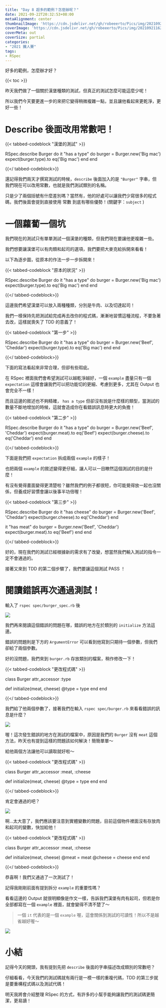 ```yaml
---
title: "Day 8 超多的範例？怎麼辦呢？"
date: 2021-09-22T20:32:53+08:00
metaAlignment: center
thumbnailImage: 'https://cdn.jsdelivr.net/gh/robeeerto/Pics/img/202109211620030.png'
coverImage: 'https://cdn.jsdelivr.net/gh/robeeerto/Pics/img/202109211620030.png' 
coverMeta: out
coverSize: partial
categories:
- "2021 鐵人賽"
tags:
- RSpec
---
```


好多的範例，怎麼辦才好？
<!--more-->
{{< toc >}}

昨天我們做了一個關於漢堡種類的測試，但真正的測試怎麼可能這麼少呢！

所以我們今天要更進一步的來把它變得稍微複雜一點，並且讓他看起來更乾淨，更好一些！

# Describe 後面改用常數吧！

{{< tabbed-codeblock "漢堡的測試" >}}
<!-- tab ruby -->
RSpec.describe Burger do
  it "has a type" do
    burger = Burger.new('Big mac')
    expect(burger.type).to eq('Big mac')
  end
end
<!-- endtab -->
{{</ tabbed-codeblock>}}

還記得我們兩天才撰寫測試的時候，`describe` 後面加入的是 `"Burger"` 字串，但我們現在可以改用常數，也就是我們測試類別的名稱。

只是少了兩個括號有什麼差別嗎？當然有，他的好處可以讓我們少寫很多的程式碼，我們後面會提到直接使用 常數 到底有哪些優勢！(關鍵字：`subject` )


# 一個蘿蔔一個坑

我們現在的測試只有單單測試一個漢堡的種類，但我們現在要讓他更複雜一些。

我們想要讓漢堡可以有肉類和起司的選項，我們要把大麥克給拆開來看看！

以下為逐步圖，從原本的作法一步一步拆開來！

{{< tabbed-codeblock "原本的狀況" >}}
<!-- tab ruby -->
RSpec.describe Burger do
  it "has a type" do
    burger = Burger.new('Big mac')
    expect(burger.type).to eq('Big mac')
  end
end
<!-- endtab -->
{{</ tabbed-codeblock>}}

這邊我們希望漢堡可以放入兩種種類，分別是牛肉、以及切達起司！

我們一樣保持先把測試給完成再去改你的程式碼，漸漸地習慣這種流程，不要急著去改，這樣就喪失了 TDD 的意義了！

{{< tabbed-codeblock "第一步" >}}
<!-- tab ruby -->
RSpec.describe Burger do
  it "has a type" do
    burger = Burger.new('Beef', 'Cheddar')
    expect(burger.type).to eq('Big mac')
  end
end
<!-- endtab -->
{{</ tabbed-codeblock>}}

下面的寫法看起來非常合理，但卻有些瑕疵。

在 RSpec 裡面我們會希望測試可以越乾淨越好，一個 `example` 盡量只有一個 `expectation` 這樣會讓我們可以把功能切的更細、考慮到更多，尤其在 Output 也會完全不一樣！

而且這邊的敘述也不夠精確， `has a type` 但卻沒有說是什麼樣的類型，當測試的數量不斷地增加的時候，這就會造成你在看錯誤訊息時更大的負擔！

{{< tabbed-codeblock "第二步" >}}
<!-- tab ruby -->
RSpec.describe Burger do
  it "has a type" do
    burger = Burger.new('Beef', 'Cheddar')
    expect(burger.meat).to eq('Beef')
    expect(burger.cheese).to eq('Cheddar')
  end
end
<!-- endtab -->
{{</ tabbed-codeblock>}}

下面是我們把 `expectation` 拆成兩個 `example` 的樣子！

也把兩個 `example` 的敘述變得更仔細，讓人可以一目瞭然這個測試的目的是什麼！

有沒有覺得畫面變得更清楚啦？雖然我們的例子都很短，你可能覺得放一起也沒關係，但養成好習慣會讓以後事半功倍喔！

{{< tabbed-codeblock "第三步" >}}
<!-- tab ruby -->
RSpec.describe Burger do
  it "has cheese" do
    burger = Burger.new('Beef', 'Cheddar')
    expect(burger.cheese).to eq('Cheddar')
  end
  
  it "has meat" do
    burger = Burger.new('Beef', 'Cheddar')
    expect(burger.meat).to eq('Beef')
  end
end
<!-- endtab -->
{{</ tabbed-codeblock>}}


好的，現在我們的測試已經根據新的需求有了改變，想當然我們輸入測試的指令一定不會通過的。

接著又來到 TDD 的第二個步驟了，我們要讓這個測試 PASS ！

# 閱讀錯誤再次通過測試！

輸入了 `rspec spec/burger_spec.rb` 後

![](https://cdn.jsdelivr.net/gh/robeeerto/Pics/img/202109222040721.png)

我們再來閱讀這個錯誤的問題在哪，錯誤的地方在於類別的 `initialize` 方法這邊。

錯誤的問題則是下方的 `ArgumentError` 可以看到他寫到只期待一個參數，但我們卻給了兩個參數。

好的沒問題，我們來到 `burger.rb` 存放類別的檔案，稍作修改一下！

{{< tabbed-codeblock "更改程式碼" >}}
<!-- tab ruby -->
class Burger
  attr_accessor :type

  def initialize(meat, cheese)
   @type = type 
  end
end
<!-- endtab -->
{{</ tabbed-codeblock>}}

我們給了他兩個參數了，接著我們在輸入 `rspec spec/burger.rb` 來看看錯誤的訊息是什麼？


![](https://cdn.jsdelivr.net/gh/robeeerto/Pics/img/202109222042446.png)


喔！這次發生錯誤的地方在測試的檔案中，原因是我們的 `Burger` 沒有 `meat` 這個方法，昨天也有提到這樣的問題該如何解決！簡簡單單～

給他兩個方法讓他可以讀取就好啦～

{{< tabbed-codeblock "更改程式碼" >}}
<!-- tab ruby -->
class Burger
  attr_accessor :meat, :cheese

  def initialize(meat, cheese)
   @type = type 
  end
end
<!-- endtab -->
{{</ tabbed-codeblock>}}

肯定會通過的吧？

![](https://cdn.jsdelivr.net/gh/robeeerto/Pics/img/202109222043486.png)


啊...太大意了，我們應該要注意到實體變數的問題，目前這個物件裡面沒有存放肉和起司的變數，快加給他！

{{< tabbed-codeblock "更改程式碼" >}}
<!-- tab ruby -->
class Burger
  attr_accessor :meat, :cheese

  def initialize(meat, cheese)
    @meat = meat
    @cheese = cheese
  end
end
<!-- endtab -->
{{</ tabbed-codeblock>}}

恭喜啊！我們又通過了一次測試了！

記得我剛剛前面有提到拆分 `example` 的重要性嗎？

看看這邊的 Output 就很明顯像是作文一樣，告訴我們漢堡有肉有起司，但若是你全部都寫在一個 `example` 裡面，就會變得不清不楚了～

> 一個 `it` 代表的是一個 `example` 喔，這會關係到測試的可讀性！所以不是越省越好喔～

![](https://cdn.jsdelivr.net/gh/robeeerto/Pics/img/202109222043979.png)

# 小結

記得今天的開頭，我有提到先把 `describe` 後面的字串描述改成類別的常數吧？

仔細看看，今天我們的測試碼就有兩行是一模一樣的重複代碼，TDD 的第三步就是要重構程式碼以及測試代碼！

明天我將會介紹整理 RSpec 的方式，有許多的小幫手能夠讓我們的測試碼更簡潔，更易讀！





